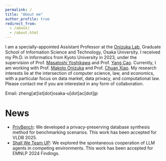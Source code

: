 ```yaml
---
permalink: /
title: "About me"
author_profile: true
redirect_from: 
  - /about/
  - /about.html
---
```


I am a specially-appointed Assistant Professor at the [Onizuka Lab](http://www-bigdata.ist.osaka-u.ac.jp/en/home/), Graduate School of Information Science and Technology, Osaka University.
I received my Ph.D. in Informatics from Kyoto University in 2023, under the supervision of Prof. [Masatoshi Yoshikawa](https://scholar.google.co.jp/citations?user=yMFHG7wAAAAJ&hl=ja) and Prof. [Yang Cao](https://yangcao888.github.io/).
Currently, I am working with Prof. [Makoto Onizuka](https://scholar.google.com/citations?user=oJ6G8gUAAAAJ&hl=en) and Prof. [Chuan Xiao](https://sites.google.com/site/chuanxiao1983/).
My research interests lie at the intersection of computer science, law, and economics, with a particular focus on data market, data privacy, and computational law.
Please contact me if you are interested in any form of collaboration.

Email: zheng[at]ist[dot]osaka-u[dot]ac[dot]jp

News
======
+ [PrivBench](https://arxiv.org/abs/2405.01312): We developed a privacy-preserving database synthesis method for benchmarking scenarios. This work has been accepted for VLDB 2025.
+ [Shall We Team UP](https://arxiv.org/abs/2402.12327): We explored the spontaneous cooperation of LLM agents in competing environments. This work has been accepted for EMNLP 2024 Findings.
